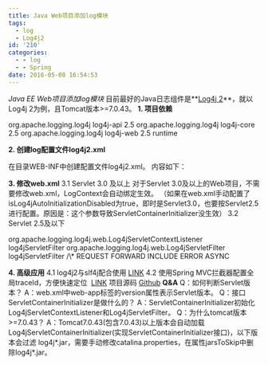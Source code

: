 ```yaml
---
title: Java Web项目添加log模块
tags:
  - log
  - Log4j2
id: '210'
categories:
  - - log
  - - Spring
date: 2016-05-08 16:54:53
---
```


_Java EE Web项目添加log模块_ 目前最好的Java日志组件是**[Log4j 2](http://logging.apache.org/log4j/2.x/manual/webapp.html)**，就以Log4j 2为例，且Tomcat版本>=7.0.43。 **1\. 项目依赖**

<dependencies>
  <dependency>
    <groupId>org.apache.logging.log4j</groupId>
    <artifactId>log4j-api</artifactId>
    <version>2.5</version>
  </dependency>
  <dependency>
    <groupId>org.apache.logging.log4j</groupId>
    <artifactId>log4j-core</artifactId>
    <version>2.5</version>
  </dependency>
  <dependency>
    <groupId>org.apache.logging.log4j</groupId>
    <artifactId>log4j-web</artifactId>
    <version>2.5</version>
    <scope>runtime</scope>
  </dependency>
</dependencies>

 **2. 创建log配置文件log4j2.xml**

在目录WEB-INF中创建配置文件log4j2.xml。
内容如下：
<?xml version="1.0" encoding="UTF-8"?>
<Configuration monitorInterval="30">
    <Appenders>
        <Console name="STDOUT" target="SYSTEM\_OUT">
            <PatternLayout pattern="%d{ISO8601} %-5p \[%t\] %-40.40c (%F:%L) - %m%n"/>
        </Console>
    </Appenders>
    <Loggers>
        <Root level="info">
            <AppenderRef ref="STDOUT"/>
        </Root>
    </Loggers>
</Configuration>

**3\. 修改web.xml** 3.1 Servlet 3.0 及以上 对于Servlet 3.0及以上的Web项目，不需要修改web.xml，LogContext会自动绑定生效。 （如果在web.xml手动配置了isLog4jAutoInitializationDisabled为true，即时是Servlet3.0，也要按Servlet2.5进行配置。原因是：这个参数导致ServletContainerInitializer没生效） 3.2 Servlet 2.5及以下

<!-- 此listener必须放在web.xml中其他listener和filter之前，保证在web初始化之前生效 -->
<listener>
    <listener-class>org.apache.logging.log4j.web.Log4jServletContextListener</listener-class>
</listener>
<!-- 此filter绑定LogContext到所有类型请求 -->
<filter>
    <filter-name>log4jServletFilter</filter-name>
    <filter-class>org.apache.logging.log4j.web.Log4jServletFilter</filter-class>
</filter>
<filter-mapping>
    <filter-name>log4jServletFilter</filter-name>
    <url-pattern>/\*</url-pattern>
    <dispatcher>REQUEST</dispatcher>
    <dispatcher>FORWARD</dispatcher>
    <dispatcher>INCLUDE</dispatcher>
    <dispatcher>ERROR</dispatcher>
    <dispatcher>ASYNC</dispatcher><!-- Servlet 3.0 w/ disabled auto-initialization only; not supported in 2.5 -->
</filter-mapping>

**4\. 高级应用** 4.1 log4j2与slf4j配合使用 [LINK](https://github.com/zman2013/Spring-web-log/blob/master/pom.xml) 4.2 使用Spring MVC拦截器配置全局traceId，方便快速定位  [LINK](https://github.com/zman2013/Spring-web-log/blob/master/src/main/webapp/WEB-INF/dispatcher-servlet.xml) 项目源码 [Github](https://github.com/zman2013/Spring-web-log) **Q&A** Q：如何判断Servlet版本？ A：web.xml中web-app标签的version属性表示Servlet版本。 Q：接口ServletContainerInitializer是做什么的？ A：ServletContainerInitializer初始化Log4jServletContextListener和Log4jServletFilter。 Q：为什么tomcat版本>=7.0.43？ A：Tomcat7.0.43(包含7.0.43)以上版本会自动加载Log4jServletContainerInitializer(实现ServletContainerInitializer接口)，以下版本会过滤 log4j\*.jar，需要手动修改catalina.properties，在属性jarsToSkip中删除log4j\*.jar。